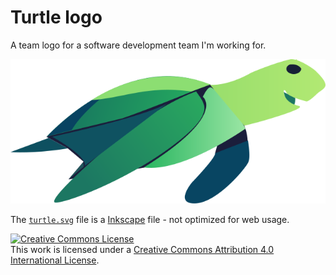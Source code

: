 # Turtle logo

A team logo for a software development team I'm working for.

![Turtle logo](turtle-no-background-optimized.svg)

The [`turtle.svg`](turtle.svg) file is a [Inkscape](https://inkscape.org/) file -
not optimized for web usage.

<a rel="license" href="http://creativecommons.org/licenses/by/4.0/"><img alt="Creative Commons License" style="border-width:0" src="https://i.creativecommons.org/l/by/4.0/88x31.png" /></a>  
This work is licensed under a <a rel="license" href="http://creativecommons.org/licenses/by/4.0/">Creative Commons Attribution 4.0 International License</a>.